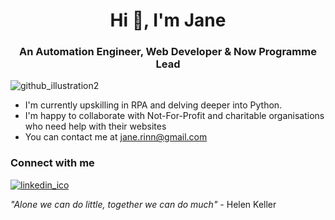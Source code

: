 <div align="center"><h1>Hi 👋, I'm Jane</h1></div>

<div align="center"><h3>An Automation Engineer, Web Developer & Now Programme Lead </h3></div> 

![github_illustration2](https://user-images.githubusercontent.com/73706724/140033689-bfb7f8db-7499-48d3-9816-3c24ed797e97.png)

- I'm currently upskilling in RPA and delving deeper into Python.
- I'm happy to collaborate with Not-For-Profit and charitable organisations who need help with their websites
- You can contact me at jane.rinn@gmail.com

### Connect with me

[![linkedin_ico](https://user-images.githubusercontent.com/73706724/140035733-efd1b6db-6ec2-403e-923a-959823f1f7c5.PNG)](https://www.linkedin.com/in/jane-rinn/)

*"Alone we can do little, together we can do much"* - Helen Keller

